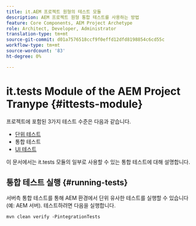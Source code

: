 ```yaml
---
title: it.AEM 프로젝트 원형의 테스트 모듈
description: AEM 프로젝트 원형 통합 테스트를 사용하는 방법
feature: Core Components, AEM Project Archetype
role: Architect, Developer, Administrator
translation-type: tm+mt
source-git-commit: d01a7576518ccf9f0effd12dfd8198854c6cd55c
workflow-type: tm+mt
source-wordcount: '83'
ht-degree: 0%

---
```



# it.tests Module of the AEM Project Tranype {#ittests-module}

프로젝트에 포함된 3가지 테스트 수준은 다음과 같습니다.

* [단위 테스트](core.md#unit-tests)
* 통합 테스트
* [UI 테스트](uitests.md)

이 문서에서는 it.tests 모듈의 일부로 사용할 수 있는 통합 테스트에 대해 설명합니다.

## 통합 테스트 실행 {#running-tests}

서버측 통합 테스트를 통해 AEM 환경에서 단위 유사한 테스트를 실행할 수 있습니다(예: AEM 서버). 테스트하려면 다음을 실행합니다.

```
mvn clean verify -PintegrationTests
```
